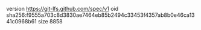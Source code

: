 version https://git-lfs.github.com/spec/v1
oid sha256:f9555a703c8d3830ae7464eb85b2494c33453f4357ab8b0e46ca1341c0968b61
size 8858
